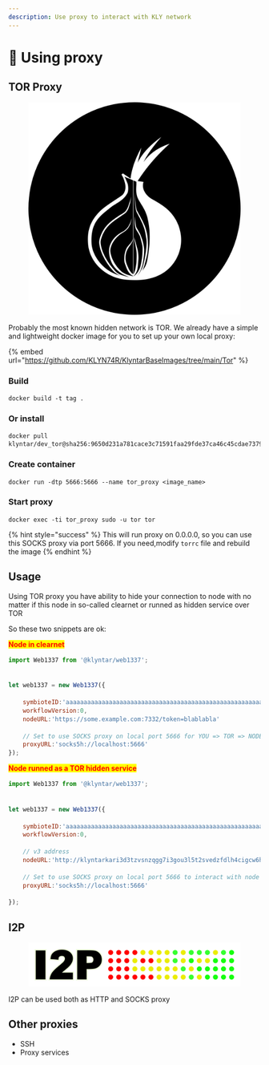 ```yaml
---
description: Use proxy to interact with KLY network
---
```


# 🙈 Using proxy

## TOR Proxy

<figure><img src="../../.gitbook/assets/image (1).png" alt=""><figcaption></figcaption></figure>

Probably the most known hidden network is TOR. We already have a simple and lightweight docker image for you to set up your own local proxy:

{% embed url="https://github.com/KLYN74R/KlyntarBaseImages/tree/main/Tor" %}

### Build

```
docker build -t tag .
```

### Or install

```
docker pull klyntar/dev_tor@sha256:9650d231a781cace3c71591faa29fde37ca46c45cdae7379a34e1f2c532c8535
```

### Create container

```
docker run -dtp 5666:5666 --name tor_proxy <image_name>
```

### Start proxy

```
docker exec -ti tor_proxy sudo -u tor tor
```

{% hint style="success" %}
This will run proxy on 0.0.0.0, so you can use this SOCKS proxy via port 5666. If you need,modify `torrc` file and rebuild the image
{% endhint %}



## Usage

Using TOR proxy you have ability to hide your connection to node with no matter if this node in so-called clearnet or runned as hidden service over TOR

So these two snippets are ok:

<mark style="color:red;">**Node in clearnet**</mark>

```javascript
import Web1337 from '@klyntar/web1337';


let web1337 = new Web1337({

    symbioteID:'aaaaaaaaaaaaaaaaaaaaaaaaaaaaaaaaaaaaaaaaaaaaaaaaaaaaaaaaaaaaaaaa',
    workflowVersion:0,
    nodeURL:'https://some.example.com:7332/token=blablabla'
    
    // Set to use SOCKS proxy on local port 5666 for YOU => TOR => NODE interaction
    proxyURL:'socks5h://localhost:5666'
});
```

<mark style="color:red;">**Node runned as a TOR hidden service**</mark>

```javascript
import Web1337 from '@klyntar/web1337';


let web1337 = new Web1337({

    symbioteID:'aaaaaaaaaaaaaaaaaaaaaaaaaaaaaaaaaaaaaaaaaaaaaaaaaaaaaaaaaaaaaaaa',
    workflowVersion:0,
    
    // v3 address
    nodeURL:'http://klyntarkari3d3tzvsnzqgg7i3gou3l5t2svedzfdlh4cigcw6hwmcqd.onion'
    
    // Set to use SOCKS proxy on local port 5666 to interact with node hidden over TOR
    proxyURL:'socks5h://localhost:5666'

});
```



## I2P

<figure><img src="../../.gitbook/assets/image (2).png" alt=""><figcaption></figcaption></figure>

I2P can be used both as HTTP and SOCKS proxy



## Other proxies

* SSH
* Proxy services
